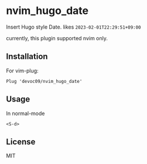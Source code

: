 # nvim_hugo_date
Insert Hugo style Date. likes `2023-02-01T22:29:51+09:00`

currently, this plugin supported nvim only.

## Installation
For vim-plug:
```
Plug 'devoc09/nvim_hugo_date'
```

## Usage
In normal-mode
```
<S-d>
```

## License
MIT
